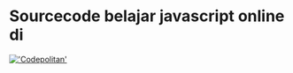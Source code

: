 # Sourcecode belajar javascript online di
[!['Codepolitan'](https://dashboard.codepolitan.com/assets/img/codepolitan-logo-white.png 'codepolitan')](https://dashboard.codepolitan.com/learn/courses/detail/kelas-javascript)
